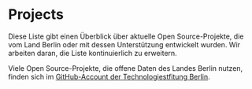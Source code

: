 # Projects

Diese Liste gibt einen Überblick über aktuelle Open Source-Projekte, die vom Land Berlin oder mit dessen Unterstützung entwickelt wurden. Wir arbeiten daran, die Liste kontinuierlich zu erweitern. 

Viele Open Source-Projekte, die offene Daten des Landes Berlin nutzen, finden sich im [GitHub-Account der Technologiestfitung Berlin](https://github.com/technologiestiftung).
